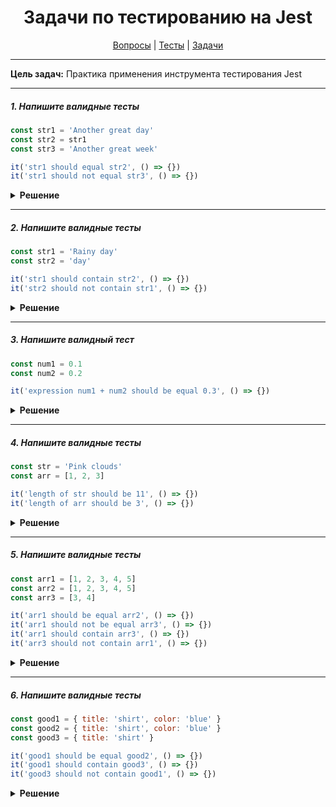 <div align="center">

# Задачи по тестированию на Jest

[Вопросы](https://github.com/dollaween/javascript-questions)
|
[Тесты](https://github.com/dollaween/javascript-tests)
|
[Задачи](https://github.com/dollaween/javascript-tasks)

</div>

---

**Цель задач:** Практика применения инструмента тестирования Jest

---

##### 1. Напишите валидные тесты

```javascript
const str1 = 'Another great day'
const str2 = str1
const str3 = 'Another great week'

it('str1 should equal str2', () => {})
it('str1 should not equal str3', () => {})
```

<details><summary><b>Решение</b></summary>
<p>

```javascript
const str1 = 'Another great day'
const str2 = str1
const str3 = 'Another great week'

it('str1 should equal str2', () => {
  expect(str1).toBe(str2)
})

it('str1 should not equal str3', () => {
  expect(str1).not.toBe(str3)
})
```

</p>
</details>

---

##### 2. Напишите валидные тесты

```javascript
const str1 = 'Rainy day'
const str2 = 'day'

it('str1 should contain str2', () => {})
it('str2 should not contain str1', () => {})
```

<details><summary><b>Решение</b></summary>
<p>

```javascript
const str1 = 'Rainy day'
const str2 = 'day'

it('str1 should contain str2', () => {
  expect(str1).toEqual(expect.stringContaining(str2))
})

it('str2 should not contain str1', () => {
  expect(str2).toEqual(expect.not.stringContaining(str1))
})
```

</p>
</details>

---

##### 3. Напишите валидный тест

```javascript
const num1 = 0.1
const num2 = 0.2

it('expression num1 + num2 should be equal 0.3', () => {})
```

<details><summary><b>Решение</b></summary>
<p>

Для float-чисел вместо `.toBe` нужно использовать `.toBeCloseTo`.

```javascript
const num1 = 0.1
const num2 = 0.2

it('expression num1 + num2 should be equal 0.3', () => {
  expect(num1 + num2).toBeCloseTo(0.3)
})
```

</p>
</details>

---

##### 4. Напишите валидные тесты

```javascript
const str = 'Pink clouds'
const arr = [1, 2, 3]

it('length of str should be 11', () => {})
it('length of arr should be 3', () => {})
```

<details><summary><b>Решение</b></summary>
<p>

```javascript
const str = 'Pink clouds'
const arr = [1, 2, 3]

it('length of str should be 11', () => {
  expect(str).toHaveLength(11)
})

it('length of arr should be 3', () => {
  expect(arr).toHaveLength(3)
})
```

</p>
</details>

---

##### 5. Напишите валидные тесты

```javascript
const arr1 = [1, 2, 3, 4, 5]
const arr2 = [1, 2, 3, 4, 5]
const arr3 = [3, 4]

it('arr1 should be equal arr2', () => {})
it('arr1 should not be equal arr3', () => {})
it('arr1 should contain arr3', () => {})
it('arr3 should not contain arr1', () => {})
```

<details><summary><b>Решение</b></summary>
<p>

```javascript
const arr1 = [1, 2, 3, 4, 5]
const arr2 = [1, 2, 3, 4, 5]
const arr3 = [3, 4]

it('arr1 should be equal arr2', () => {
  expect(arr1).toEqual(arr2)
})

it('arr1 should not be equal arr3', () => {
  expect(arr1).not.toEqual(arr3)
})

it('arr1 should contain arr3', () => {
  expect(arr1).toEqual(expect.arrayContaining(arr3))
})

it('arr3 should not contain arr1', () => {
  expect(arr3).not.toEqual(expect.arrayContaining(arr1))
})
```

</p>
</details>

---

##### 6. Напишите валидные тесты

```javascript
const good1 = { title: 'shirt', color: 'blue' }
const good2 = { title: 'shirt', color: 'blue' }
const good3 = { title: 'shirt' }

it('good1 should be equal good2', () => {})
it('good1 should contain good3', () => {})
it('good3 should not contain good1', () => {})
```

<details><summary><b>Решение</b></summary>
<p>

```javascript
const good1 = { title: 'shirt', color: 'blue' }
const good2 = { title: 'shirt', color: 'blue' }
const good3 = { title: 'shirt' }

it('good1 should be equal good2', () => {
  expect(good1).toEqual(good2)
})

it('good1 should contain good3', () => {
  expect(good1).toEqual(expect.objectContaining(good3))
})

it('good3 should not contain good1', () => {
  expect(good3).not.toEqual(expect.objectContaining(good1))
})
```

</p>
</details>



